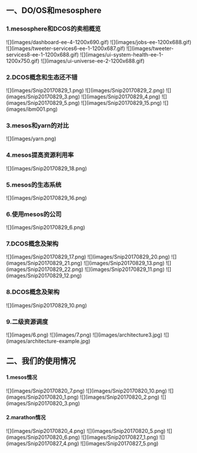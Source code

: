 <h2>一、DO/OS和mesosphere</h2>
<h3>1.mesosphere和DCOS的卖相概览</h3>
![](images/dashboard-ee-4-1200x690.gif)
![](images/jobs-ee-1200x688.gif)
![](images/tweeter-services6-ee-1-1200x687.gif)
![](images/tweeter-services8-ee-1-1200x688.gif)
![](images/ui-system-health-ee-1-1200x750.gif)
![](images/ui-universe-ee-2-1200x688.gif)
<h3>2.DCOS概念和生态还不错</h3>
![](images/Snip20170829_1.png)
![](images/Snip20170829_2.png)
![](images/Snip20170829_3.png)
![](images/Snip20170829_4.png)
![](images/Snip20170829_5.png)
![](images/Snip20170829_15.png)
![](images/ibm001.png)
<h3>3.mesos和yarn的对比</h3>
![](images/yarn.png)
<h3>4.mesos提高资源利用率</h3>
![](images/Snip20170829_18.png)
<h3>5.mesos的生态系统</h3>
![](images/Snip20170829_16.png)
<h3>6.使用mesos的公司</h3>
![](images/Snip20170829_6.png)


<h3>7.DCOS概念及架构</h3>
![](images/Snip20170829_17.png)
![](images/Snip20170829_20.png)
![](images/Snip20170829_21.png)
![](images/Snip20170829_13.png)
![](images/Snip20170829_22.png)
![](images/Snip20170829_11.png)
![](images/Snip20170829_12.png)
<h3>8.DCOS概念及架构</h3>
![](images/Snip20170829_10.png)

<h3>9.二级资源调度</h3>
![](images/6.png)
![](images/7.png)
![](images/architecture3.jpg)
![](images/architecture-example.jpg)
<h2>二、我们的使用情况</h2>
<h4>1.mesos情况</h4>
![](images/Snip20170820_7.png)
![](images/Snip20170820_10.png)
![](images/Snip20170820_1.png)
![](images/Snip20170820_2.png)
![](images/Snip20170820_3.png)
<h4>2.marathon情况</h4>
![](images/Snip20170820_4.png)
![](images/Snip20170820_5.png)
![](images/Snip20170820_6.png)
![](images/Snip20170827_1.png)
![](images/Snip20170827_4.png)
![](images/Snip20170827_5.png)


